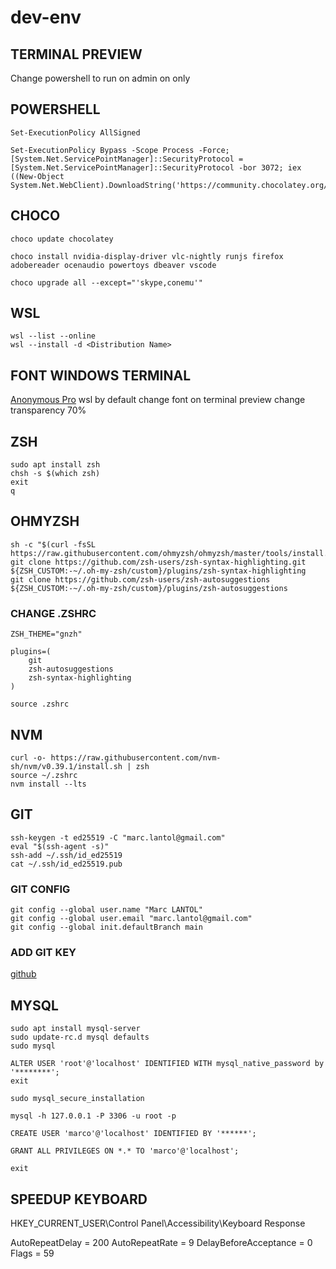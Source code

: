 # dev-env

## TERMINAL PREVIEW
Change powershell to run on admin on only

## POWERSHELL
```
Set-ExecutionPolicy AllSigned
```
```
Set-ExecutionPolicy Bypass -Scope Process -Force; [System.Net.ServicePointManager]::SecurityProtocol = [System.Net.ServicePointManager]::SecurityProtocol -bor 3072; iex ((New-Object System.Net.WebClient).DownloadString('https://community.chocolatey.org/install.ps1'))
```
## CHOCO
```
choco update chocolatey
```

```
choco install nvidia-display-driver vlc-nightly runjs firefox adobereader ocenaudio powertoys dbeaver vscode
```

```
choco upgrade all --except="'skype,conemu'"
```

## WSL

```
wsl --list --online
wsl --install -d <Distribution Name>
```

## FONT WINDOWS TERMINAL
[Anonymous Pro](https://www.marksimonson.com/fonts/view/anonymous-pro)
wsl by default
change font on terminal preview
change transparency 70%

## ZSH
```
sudo apt install zsh
chsh -s $(which zsh)
exit
q
```

## OHMYZSH

```
sh -c "$(curl -fsSL https://raw.githubusercontent.com/ohmyzsh/ohmyzsh/master/tools/install.sh)"
git clone https://github.com/zsh-users/zsh-syntax-highlighting.git ${ZSH_CUSTOM:-~/.oh-my-zsh/custom}/plugins/zsh-syntax-highlighting
git clone https://github.com/zsh-users/zsh-autosuggestions ${ZSH_CUSTOM:-~/.oh-my-zsh/custom}/plugins/zsh-autosuggestions
```
### CHANGE .ZSHRC
```
ZSH_THEME="gnzh"

plugins=(
    git
    zsh-autosuggestions
    zsh-syntax-highlighting
)
```
```
source .zshrc
```

## NVM
```
curl -o- https://raw.githubusercontent.com/nvm-sh/nvm/v0.39.1/install.sh | zsh
source ~/.zshrc
nvm install --lts
```

## GIT
```
ssh-keygen -t ed25519 -C "marc.lantol@gmail.com"
eval "$(ssh-agent -s)"
ssh-add ~/.ssh/id_ed25519
cat ~/.ssh/id_ed25519.pub
```

### GIT CONFIG
```
git config --global user.name "Marc LANTOL"
git config --global user.email "marc.lantol@gmail.com"
git config --global init.defaultBranch main
```

### ADD GIT KEY
[github](https://github.com/settings/keys)

## MYSQL
```
sudo apt install mysql-server
sudo update-rc.d mysql defaults
sudo mysql
```
```
ALTER USER 'root'@'localhost' IDENTIFIED WITH mysql_native_password by '********';
exit
```
```
sudo mysql_secure_installation
```
```
mysql -h 127.0.0.1 -P 3306 -u root -p
```
```
CREATE USER 'marco'@'localhost' IDENTIFIED BY '******';
```
```
GRANT ALL PRIVILEGES ON *.* TO 'marco'@'localhost';
```
```
exit
```

## SPEEDUP KEYBOARD
HKEY_CURRENT_USER\Control Panel\Accessibility\Keyboard Response

AutoRepeatDelay = 200
AutoRepeatRate = 9
DelayBeforeAcceptance = 0
Flags = 59

